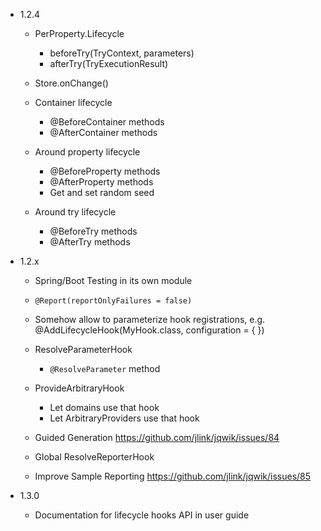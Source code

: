 - 1.2.4

    - PerProperty.Lifecycle
        - beforeTry(TryContext, parameters)
        - afterTry(TryExecutionResult)

    - Store.onChange()
    
    - Container lifecycle
        - @BeforeContainer methods
        - @AfterContainer methods

    - Around property lifecycle
        - @BeforeProperty methods
        - @AfterProperty methods
        - Get and set random seed

    - Around try lifecycle
        - @BeforeTry methods
        - @AfterTry methods


- 1.2.x

    - Spring/Boot Testing in its own module
    
    - `@Report(reportOnlyFailures = false)`

    - Somehow allow to parameterize hook registrations, e.g.
      @AddLifecycleHook(MyHook.class, configuration = { })

    - ResolveParameterHook
        - `@ResolveParameter` method
    
    - ProvideArbitraryHook
        - Let domains use that hook
        - Let ArbitraryProviders use that hook
    
    - Guided Generation
      https://github.com/jlink/jqwik/issues/84
      
    - Global ResolveReporterHook

    - Improve Sample Reporting
      https://github.com/jlink/jqwik/issues/85

    
- 1.3.0

    - Documentation for lifecycle hooks API in user guide

